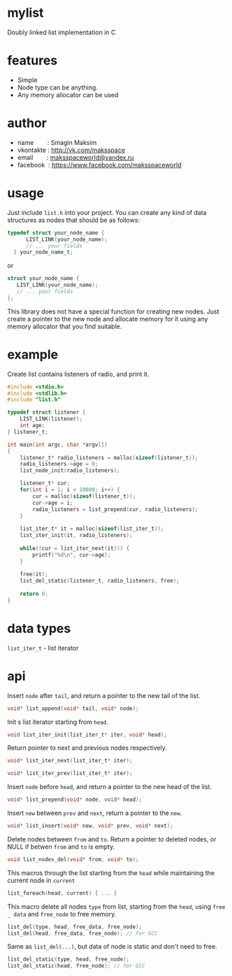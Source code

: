 # mylist
Doubly linked list implementation in C

# features
- Simple
- Node type can be anything.
- Any memory allocator can be used

# author
- name &nbsp;&nbsp;&nbsp;&nbsp;&nbsp;&nbsp;&nbsp;: Smagin Maksim
- vkontakte : http://vk.com/maksspace
- email &nbsp;&nbsp;&nbsp;&nbsp;&nbsp;&nbsp;&nbsp;: maksspaceworld@yandex.ru
- facebook &nbsp;: https://www.facebook.com/maksspaceworld

# usage
Just include `list.h` into your project.
You can create any kind of data structures as nodes that should be as follows:
 ```C
 typedef struct your_node_name {
       LIST_LINK(your_node_name);
       // ... your fields
   } your_node_name_t;
 ```
 or
  ```C
 struct your_node_name {
     LIST_LINK(your_node_name);
     // ... your fields
 };
 ```
This library does not have a special function for creating new nodes. Just create a pointer to the new node and allocate memory for it using any memory allocator that you find suitable.

# example
Create list contains listeners of radio, and print it.
```C
#include <stdio.h>
#include <stdlib.h>
#include "list.h"

typedef struct listener {
    LIST_LINK(listener);
    int age;
} listener_t;

int main(int argc, char *argv[])
{
    listener_t* radio_listeners = malloc(sizeof(listener_t));
    radio_listeners->age = 0;
    list_node_init(radio_listeners);

    listener_t* cur;
    for(int i = 1; i < 10000; i++) {
        cur = malloc(sizeof(listener_t));
        cur->age = i;
        radio_listeners = list_prepend(cur, radio_listeners);
    }
    
    list_iter_t* it = malloc(sizeof(list_iter_t));
    list_iter_init(it, radio_listeners);
    
    while((cur = list_iter_next(it))) {
        printf("%d\n", cur->age);
    }
    
    free(it);
    list_del_static(listener_t, radio_listeners, free);
    
    return 0;
}

```

# data types
`list_iter_t` - list iterator


# api
 Insert `node` after `tail`, and return a pointer to the new tail of the list.
 ```C
 void* list_append(void* tail, void* node);
 ```
 Init s list iterator starting from `head`.
 ```C
 void list_iter_init(list_iter_t* iter, void* head);
 ```
 Return pointer to next and previous nodes respectively.
 ```C
 void* list_iter_next(list_iter_t* iter);

 void* list_iter_prev(list_iter_t* iter);
 ```
 Insert `node` before `head`, and return a pointer to the new head of the list.
  ```C
void* list_prepend(void* node, void* head);
 ```
 Insert `new` between `prev` and `next`, return a pointer to the `new`.
 ```C
void* list_insert(void* new, void* prev, void* next);
 ```
 Delete nodes between `from` and `to`. Return a pointer to deleted nodes, or NULL if betwen `from` and `to` is empty. 
 ```C
void list_nodes_del(void* from, void* to);
 ```
This macros through the list starting from the `head` while maintaining the current node in `current`
 ```C
list_foreach(head, current) { ... }
```
This macro delete all nodes `type` from list, starting from the `head`, using `free _ data` and `free_node` to free memory.
 ```C 
list_del(type, head, free_data, free_node);
list_del(head, free_data, free_node); // for GCC
```
Same as `list_del(...)`, but data of node is static and don't need to free.
 ```C 
list_del_static(type, head, free_node);
list_del_static(head, free_node); // for GCC
```
